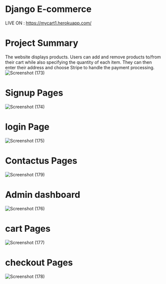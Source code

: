 # Django E-commerce
LIVE ON : https://mycart1.herokuapp.com/
# Project Summary
The website displays products. Users can add and remove products to/from their cart while also specifying the quantity of each item. They can then enter their address and choose Stripe to handle the payment processing.
![Screenshot (173)](https://user-images.githubusercontent.com/85088233/200908804-8d6f6e29-8ff9-4670-b189-c214ac26eff0.png)
# Signup Pages
![Screenshot (174)](https://user-images.githubusercontent.com/85088233/200909395-e71dcc28-22ab-4489-b5ea-08543bcb8ed9.png)
# login Page
![Screenshot (175)](https://user-images.githubusercontent.com/85088233/200909966-3376f689-19a0-4396-b644-eb66e6fb9c1c.png)
# Contactus Pages
![Screenshot (179)](https://user-images.githubusercontent.com/85088233/201001099-64c2c3a1-72cb-4e68-839c-e8fb59d4f46c.png)
# Admin dashboard 
![Screenshot (176)](https://user-images.githubusercontent.com/85088233/200910905-40cf37ff-d196-47b3-8d3b-61953375632e.png)
# cart Pages
![Screenshot (177)](https://user-images.githubusercontent.com/85088233/200912567-a39473a6-1a29-4fd9-8ff3-abd816daae3a.png)
# checkout Pages
![Screenshot (178)](https://user-images.githubusercontent.com/85088233/200912667-3ab5a0a4-fbb5-4ccb-aa22-77d8090caf8a.png)



